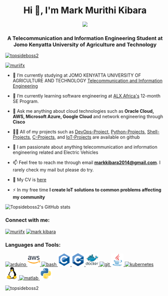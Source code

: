 <h1 align="center">Hi 👋, I'm Mark Murithi Kibara</h1>

<p align="center">
 <img src="https://user-images.githubusercontent.com/45159366/114321716-048b1c00-9ad1-11eb-828d-a5a5f2a3c726.png">
  <br />
</p>

<h3 align="center">A Telecommunication and Information Engineering Student at Jomo Kenyatta University of Agriculture and Technology</h3>

<p align="left"> <a href="https://github.com/ryo-ma/github-profile-trophy"><img src="https://github-profile-trophy.vercel.app/?username=topsideboss2" alt="topsideboss2" /></a> </p>

<p align="left"> <a href="https://twitter.com/muriifx" target="blank"><img src="https://img.shields.io/twitter/follow/muriifx?logo=twitter&style=for-the-badge" alt="muriifx" /></a> </p>

- 🔭 I’m currently studying at JOMO KENYATTA UNIVERSITY OF AGRICULTURE AND TECHNOLOGY [Telecommunication and Information Engineering](http://www.jkuat.ac.ke/)

- 🌱 I’m currently learning software engineering at [ALX Africa's](https://www.alxafrica.com/software-engineering-2022/?utm_source=Google&utm_medium=cpc&utm_campaign=gt-ke-search-lead-gen-se&gclid=Cj0KCQjw0oyYBhDGARIsAMZEuMt-Ic317R7qK8cu55RitlIsi7QSKwdHM03FJjbKyfR99FU_IdDDyLcaAiAMEALw_wcB) 12-month SE Program.

- 🤝 Ask me anything about cloud technologies such as **Oracle Cloud, AWS, Microsoft Azure, Google Cloud** and network engineering through **Cisco**

- 👨‍💻 All of my projects such as [DevOps-Project](https://github.com/Topsideboss2/Backend-DevOps-Projects), [Python-Projects](https://github.com/Topsideboss2/Python-Projects), [Shell-Projects](https://github.com/Topsideboss2/Shell-Projects), [C-Projects](https://github.com/Topsideboss2/C-Projects), and [IoT-Projects](https://github.com/Topsideboss2/IoT-Projects) are available on github

- 💬 I am passionate about anything telecommunication and information engineering related and Electric Vehicles

- 📫 Feel free to reach me through email **markkibara2014@gmail.com**. I rarely check my mail but please do try.

- 📄 My CV is [here](https://drive.google.com/file/d/1Z9hoFu3e1V1EIRX6SThzq5ufwlY3okr-/view?usp=share_link)

- ⚡ In my free time **I create IoT solutions to common problems affecting my community**

![Topsideboss2's GitHub stats](https://github-readme-stats.vercel.app/api?username=Topsideboss2&hide=stars)
<h3 align="left">Connect with me:</h3>
<p align="left">
<a href="https://twitter.com/muriifx" target="blank"><img align="center" src="https://raw.githubusercontent.com/rahuldkjain/github-profile-readme-generator/master/src/images/icons/Social/twitter.svg" alt="muriifx" height="30" width="40" /></a>
<a href="https://linkedin.com/in/mark kibara" target="blank"><img align="center" src="https://raw.githubusercontent.com/rahuldkjain/github-profile-readme-generator/master/src/images/icons/Social/linked-in-alt.svg" alt="mark kibara" height="30" width="40" /></a>
</p>

<h3 align="left">Languages and Tools:</h3>
<p align="left"> <a href="https://www.arduino.cc/" target="_blank" rel="noreferrer"> <img src="https://cdn.worldvectorlogo.com/logos/arduino-1.svg" alt="arduino" width="40" height="40"/> </a> <a href="https://aws.amazon.com" target="_blank" rel="noreferrer"> <img src="https://raw.githubusercontent.com/devicons/devicon/master/icons/amazonwebservices/amazonwebservices-original-wordmark.svg" alt="aws" width="40" height="40"/> </a> <a href="https://www.gnu.org/software/bash/" target="_blank" rel="noreferrer"> <img src="https://www.vectorlogo.zone/logos/gnu_bash/gnu_bash-icon.svg" alt="bash" width="40" height="40"/> </a> <a href="https://www.cprogramming.com/" target="_blank" rel="noreferrer"> <img src="https://raw.githubusercontent.com/devicons/devicon/master/icons/c/c-original.svg" alt="c" width="40" height="40"/> </a> <a href="https://www.w3schools.com/cpp/" target="_blank" rel="noreferrer"> <img src="https://raw.githubusercontent.com/devicons/devicon/master/icons/cplusplus/cplusplus-original.svg" alt="cplusplus" width="40" height="40"/> </a> <a href="https://www.docker.com/" target="_blank" rel="noreferrer"> <img src="https://raw.githubusercontent.com/devicons/devicon/master/icons/docker/docker-original-wordmark.svg" alt="docker" width="40" height="40"/> </a> <a href="https://git-scm.com/" target="_blank" rel="noreferrer"> <img src="https://www.vectorlogo.zone/logos/git-scm/git-scm-icon.svg" alt="git" width="40" height="40"/> </a> <a href="https://www.java.com" target="_blank" rel="noreferrer"> <img src="https://raw.githubusercontent.com/devicons/devicon/master/icons/java/java-original.svg" alt="java" width="40" height="40"/> </a> <a href="https://kubernetes.io" target="_blank" rel="noreferrer"> <img src="https://www.vectorlogo.zone/logos/kubernetes/kubernetes-icon.svg" alt="kubernetes" width="40" height="40"/> </a> <a href="https://www.linux.org/" target="_blank" rel="noreferrer"> <img src="https://raw.githubusercontent.com/devicons/devicon/master/icons/linux/linux-original.svg" alt="linux" width="40" height="40"/> </a> <a href="https://www.mathworks.com/" target="_blank" rel="noreferrer"> <img src="https://upload.wikimedia.org/wikipedia/commons/2/21/Matlab_Logo.png" alt="matlab" width="40" height="40"/> </a> <a href="https://www.python.org" target="_blank" rel="noreferrer"> <img src="https://raw.githubusercontent.com/devicons/devicon/master/icons/python/python-original.svg" alt="python" width="40" height="40"/> </a> </p>

<p><img align="center" src="https://github-readme-stats.vercel.app/api/top-langs?username=topsideboss2&show_icons=true&locale=en&layout=compact" alt="topsideboss2" /></p>

